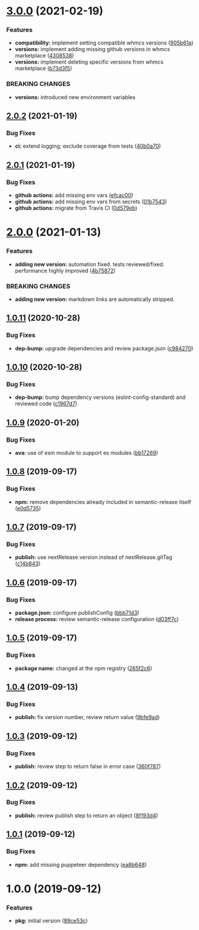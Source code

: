 # [3.0.0](https://github.com/hexonet/semantic-release-whmcs/compare/v2.0.2...v3.0.0) (2021-02-19)


### Features

* **compatibility:** implement setting compatible whmcs versions ([905b61a](https://github.com/hexonet/semantic-release-whmcs/commit/905b61a984f718b2a490c21e99550b3a8a307859))
* **versions:** implement adding missing github versions in whmcs marketplace ([4308538](https://github.com/hexonet/semantic-release-whmcs/commit/43085387daf6db5c5266ded8df5c2b4df1d9e7c1))
* **versions:** implement deleting specific versions from whmcs marketplace ([b73d3f5](https://github.com/hexonet/semantic-release-whmcs/commit/b73d3f59c2d1feb7a877de06a1259298f48ea7ae))


### BREAKING CHANGES

* **versions:** introduced new environment variables

## [2.0.2](https://github.com/hexonet/semantic-release-whmcs/compare/v2.0.1...v2.0.2) (2021-01-19)


### Bug Fixes

* **ci:** extend logging; exclude coverage from tests ([40b0a70](https://github.com/hexonet/semantic-release-whmcs/commit/40b0a702e271c9420cfc9faef59f39aa9d7d441f))

## [2.0.1](https://github.com/hexonet/semantic-release-whmcs/compare/v2.0.0...v2.0.1) (2021-01-19)


### Bug Fixes

* **github actions:** add missing env vars ([efcac00](https://github.com/hexonet/semantic-release-whmcs/commit/efcac00abb76d8a89ed513036c5cd3396de7ddd7))
* **github actions:** add missing env vars from secrets ([01b7543](https://github.com/hexonet/semantic-release-whmcs/commit/01b7543c6db00ec443d68dda6a50957f3924d667))
* **github actions:** migrate from Travis CI ([0d579eb](https://github.com/hexonet/semantic-release-whmcs/commit/0d579eb9145b76f08cf0364bdce3a110a55fafb4))

# [2.0.0](https://github.com/hexonet/semantic-release-whmcs/compare/v1.0.11...v2.0.0) (2021-01-13)


### Features

* **adding new version:** automation fixed. tests reviewed/fixed. performance highly improved ([4b75872](https://github.com/hexonet/semantic-release-whmcs/commit/4b75872fa0c7df7185375fceabb5fc9ee238111f))


### BREAKING CHANGES

* **adding new version:** markdown links are automatically stripped.

## [1.0.11](https://github.com/hexonet/semantic-release-whmcs/compare/v1.0.10...v1.0.11) (2020-10-28)


### Bug Fixes

* **dep-bump:** upgrade dependencies and review package.json ([c984270](https://github.com/hexonet/semantic-release-whmcs/commit/c984270ac9618f9637f9f3517a58a8f99412a463))

## [1.0.10](https://github.com/hexonet/semantic-release-whmcs/compare/v1.0.9...v1.0.10) (2020-10-28)


### Bug Fixes

* **dep-bump:** bump dependency versions (eslint-config-standard) and reviewed code ([c1967d7](https://github.com/hexonet/semantic-release-whmcs/commit/c1967d779c1a723bbf2b3cc83375694ba9a2e097))

## [1.0.9](https://github.com/hexonet/semantic-release-whmcs/compare/v1.0.8...v1.0.9) (2020-01-20)


### Bug Fixes

* **ava:** use of esm module to support es modules ([bb17269](https://github.com/hexonet/semantic-release-whmcs/commit/bb172697c466aabf948af05305feaf112a4ecbdc))

## [1.0.8](https://github.com/hexonet/semantic-release-whmcs/compare/v1.0.7...v1.0.8) (2019-09-17)


### Bug Fixes

* **npm:** remove dependencies already included in semantic-release itself ([e0d5735](https://github.com/hexonet/semantic-release-whmcs/commit/e0d5735))

## [1.0.7](https://github.com/hexonet/semantic-release-whmcs/compare/v1.0.6...v1.0.7) (2019-09-17)


### Bug Fixes

* **publish:** use nextRelease.version instead of nextRelease.gitTag ([c14b843](https://github.com/hexonet/semantic-release-whmcs/commit/c14b843))

## [1.0.6](https://github.com/hexonet/semantic-release-whmcs/compare/v1.0.5...v1.0.6) (2019-09-17)


### Bug Fixes

* **package.json:** configure publishConfig ([bbb71d3](https://github.com/hexonet/semantic-release-whmcs/commit/bbb71d3))
* **release process:** review semantic-release configuration ([d03ff7c](https://github.com/hexonet/semantic-release-whmcs/commit/d03ff7c))

## [1.0.5](https://github.com/hexonet/semantic-release-whmcs/compare/v1.0.4...v1.0.5) (2019-09-17)


### Bug Fixes

* **package name:** changed at the npm registry ([265f2c6](https://github.com/hexonet/semantic-release-whmcs/commit/265f2c6))

## [1.0.4](https://github.com/hexonet/semantic-release-whmcs/compare/v1.0.3...v1.0.4) (2019-09-13)


### Bug Fixes

* **publish:** fix version number, review return value ([9bfe9ad](https://github.com/hexonet/semantic-release-whmcs/commit/9bfe9ad))

## [1.0.3](https://github.com/hexonet/semantic-release-whmcs/compare/v1.0.2...v1.0.3) (2019-09-12)


### Bug Fixes

* **publish:** review step to return false in error case ([360f787](https://github.com/hexonet/semantic-release-whmcs/commit/360f787))

## [1.0.2](https://github.com/hexonet/semantic-release-whmcs/compare/v1.0.1...v1.0.2) (2019-09-12)


### Bug Fixes

* **publish:** review publish step to return an object ([8f193d4](https://github.com/hexonet/semantic-release-whmcs/commit/8f193d4))

## [1.0.1](https://github.com/hexonet/semantic-release-whmcs/compare/v1.0.0...v1.0.1) (2019-09-12)


### Bug Fixes

* **npm:** add missing puppeteer dependency ([ea8b648](https://github.com/hexonet/semantic-release-whmcs/commit/ea8b648))

# 1.0.0 (2019-09-12)


### Features

* **pkg:** initial version ([89ce53c](https://github.com/hexonet/semantic-release-whmcs/commit/89ce53c))
